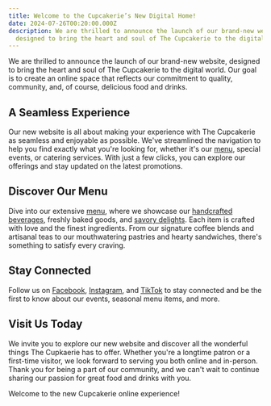 ```yaml
---
title: Welcome to the Cupcakerie’s New Digital Home!
date: 2024-07-26T00:20:00.000Z
description: We are thrilled to announce the launch of our brand-new website,
  designed to bring the heart and soul of The Cupcakerie to the digital world.
---
```

We are thrilled to announce the launch of our brand-new website, designed to bring the heart and soul of The Cupcakerie to the digital world. Our goal is to create an online space that reflects our commitment to quality, community, and, of course, delicious food and drinks.

## A Seamless Experience

Our new website is all about making your experience with The Cupcakerie as seamless and enjoyable as possible. We've streamlined the navigation to help you find exactly what you're looking for, whether it's our [menu](/menu), special events, or catering services. With just a few clicks, you can explore our offerings and stay updated on the latest promotions.

## Discover Our Menu

Dive into our extensive [menu](/menu), where we showcase our [handcrafted beverages](/drinks), freshly baked goods, and [savory delights](/menu/?menu=desserts). Each item is crafted with love and the finest ingredients. From our signature coffee blends and artisanal teas to our mouthwatering pastries and hearty sandwiches, there's something to satisfy every craving.

## Stay Connected

Follow us on [Facebook](https://www.facebook.com/thecupcakeriewv/), [Instagram](https://www.instagram.com/stories/thecupcakeriecafefrose/), and [TikTok](https://www.tiktok.com/@thecupcakeriewv) to stay connected and be the first to know about our events, seasonal menu items, and more.

## Visit Us Today

We invite you to explore our new website and discover all the wonderful things The Cupkaerie has to offer. Whether you're a longtime patron or a first-time visitor, we look forward to serving you both online and in-person. Thank you for being a part of our community, and we can't wait to continue sharing our passion for great food and drinks with you.

Welcome to the new Cupcakerie online experience!
